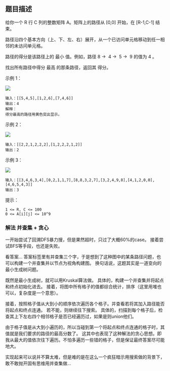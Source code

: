 ## 题目描述
给你一个 R 行 C 列的整数矩阵 A。矩阵上的路径从 [0,0] 开始，在 [R-1,C-1] 结束。

路径沿四个基本方向（上、下、左、右）展开，从一个已访问单元格移动到任一相邻的未访问单元格。

路径的得分是该路径上的 最小 值。例如，路径 8 →  4 →  5 →  9 的值为 4 。

找出所有路径中得分 最高 的那条路径，返回其 得分。

示例 1：

![](https://assets.leetcode-cn.com/aliyun-lc-upload/uploads/2019/06/27/1313_ex1.jpeg)
```
输入：[[5,4,5],[1,2,6],[7,4,6]]
输出：4
解释： 
得分最高的路径用黄色突出显示。 
```
示例 2：

![](https://assets.leetcode-cn.com/aliyun-lc-upload/uploads/2019/06/27/1313_ex2.jpeg)
```
输入：[[2,2,1,2,2,2],[1,2,2,2,1,2]]
输出：2
```
示例 3：

![](https://assets.leetcode-cn.com/aliyun-lc-upload/uploads/2019/06/27/1313_ex3.jpeg)
```
输入：[[3,4,6,3,4],[0,2,1,1,7],[8,8,3,2,7],[3,2,4,9,8],[4,1,2,0,0],[4,6,5,4,3]]
输出：3
```

提示：
```
1 <= R, C <= 100
0 <= A[i][j] <= 10^9
```

### 解法 并查集 + 贪心
一开始尝试了回溯DFS暴力搜，但是果然超时，只过了大概60%的case。
接着尝试BFS等手段，也还是失败。

看答案…
答案标签里有并查集三个字，于是想到了这种图中的某条路径问题，也可以构建一个并查集并以节点为视角构建图。
换句话说，这题其实是一道变向的最小生成树问题。

既然是最小生成树，就可以用Kruskal算法做。
具体的，构建一个并查集并将起点和终点初始化进去。
接着，将图中所有格子的值都综合统计，排序（这里用堆也可以，复杂度是一个意思）。

接着，按照格子值从大到小的顺序依次遍历各个格子。并查看若将其加入路径能否将起点和终点连通。
若不能，则继续往下搜索。
具体的，扫描到每个格子后，检查其上下左右四个相邻格子是否已经遍历过，如果是则union他们。

由于格子值是从大到小遍历的，所以当碰到第一个将起点和终点连通的格子时，其值就是我们要求的路径的最高分数了。
这其中也表现了这种解法的贪心思想。即我从最大的值依次往下遍历。不怕多遍历一些错的格子，但是保证最终答案尽可能地大。

实现起来可以说并不算太难，但是难的是在这么一个疯狂暗示用搜索做的背景下，敢不敢抛开固有思维用并查集做…